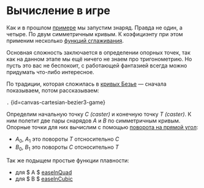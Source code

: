 # Вычисление в игре

Как и в прошлом [примере](cartesian-segment-lerp-jass.md) мы запустим знаряд. Правда не один, а четыре. По двум
симметричным кривым. К коэфициэнту при этом применим несколько [функций сглаживания](number-line-lerp-easing.md).

Основная сложность заключается в определении опорных точек, так как на данном этапе мы ещё ничего не знаем про
тригонометрию. Но пусть это вас не беспокоит, с работающей фантазией всегда можно придумать что-либо интересное.

По традиции, которая сложилась в [кривых Безье](cartesian-bezier.md) — сначала показываем, потом рассказываем:

```.``` {id=canvas-cartesian-bezier3-game}

Определим начальную точку $C$ *(caster)* и конечную точку $T$ *(caster)*. К ним полетит две пары снарядов $A$ и $B$ по
симметричным кривым. Опорные точки для них вычислим с помощью [поворота на прямой угол](cartesian-point-rotate90.md):

- $A_0$, $A_1$ это повороты $T$ отсносительно $C$
- $B_0$, $B_1$ это повороты $C$ отсносительно $T$

Так же подыщем простые функции плавности:

- для $ A $ [easeInQuad](https://easings.net/ru#easeInQuad)
- для $ B $ [easeInCubic](https://easings.net/ru#easeInCubic)